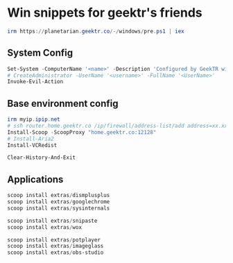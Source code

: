 # Win snippets for geektr's friends

```powershell
irm https://planetarian.geektr.co/-/windows/pre.ps1 | iex
```

## System Config

```powershell
Set-System -ComputerName '<name>' -Description 'Configured by GeekTR with love.'
# CreateAdministrator -UserName '<username>' -FullName '<UserName>'
Invoke-Evil-Action
```

## Base environment config

```powershell
irm myip.ipip.net
# ssh router.home.geektr.co /ip/firewall/address-list/add address=xx.xx.xx.xx list=ProxyWhiteList
Install-Scoop -ScoopProxy "home.geektr.co:12128"
# Install-Aria2
Install-VCRedist

Clear-History-And-Exit
```

## Applications

```powershell
scoop install extras/dismplusplus
scoop install extras/googlechrome
scoop install extras/sysinternals

scoop install extras/snipaste
scoop install extras/wox

scoop install extras/potplayer
scoop install extras/imageglass
scoop install extras/obs-studio
```
